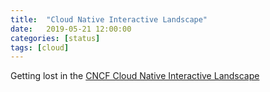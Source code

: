 ```yaml
---
title:  "Cloud Native Interactive Landscape"
date:   2019-05-21 12:00:00
categories: [status]
tags: [cloud]
---
```


Getting lost in the [CNCF Cloud Native Interactive Landscape](cnil)

[cnil]: https://landscape.cncf.io/
